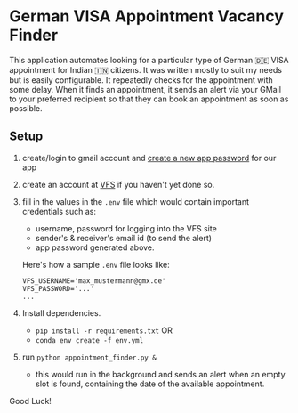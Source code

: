 # German VISA Appointment Vacancy Finder

This application automates looking for a particular type of German 🇩🇪 VISA appointment for Indian 🇮🇳 citizens. It was written mostly to suit my needs but is easily configurable.
It repeatedly checks for the appointment with some delay. When it finds an appointment, it sends an alert via your GMail to your preferred recipient so that they can book an appointment as soon as possible.

## Setup
1. create/login to gmail account and [create a new app password](https://www.lifewire.com/get-a-password-to-access-gmail-by-pop-imap-2-1171882) for our app
2. create an account at [VFS](https://visa.vfsglobal.com/ind/en/deu/register) if you haven't yet done so.
3. fill in the values in the `.env` file which would contain important credentials such as:
    - username, password for logging into the VFS site
    - sender's & receiver's email id (to send the alert)
    - app password generated above.

   Here's how a sample `.env` file looks like:
   ```
   VFS_USERNAME='max_mustermann@gmx.de'
   VFS_PASSWORD='...'
   ...
   ```
4. Install dependencies.
    - `pip install -r requirements.txt` OR
    - `conda env create -f env.yml`
5. run `python appointment_finder.py &`
    - this would run in the background and sends an alert when an empty slot is found, containing the date of the available appointment.

Good Luck!
